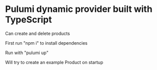 # Pulumi dynamic provider built with TypeScript

Can create and delete products

First run "npm i" to install dependencies

Run with "pulumi up"

Will try to create an example Product on startup
